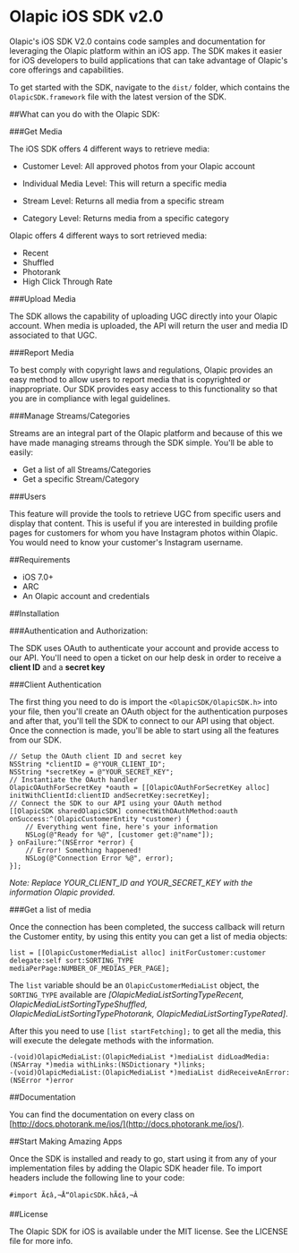 Olapic iOS SDK v2.0
====================

Olapic's iOS SDK V2.0 contains code samples and documentation for leveraging the Olapic platform within an iOS app. The SDK makes it easier for iOS developers to build applications that can take advantage of Olapic's core offerings and capabilities.

To get started with the SDK, navigate to the `dist/` folder, which contains the `OlapicSDK.framework` file with the latest version of the SDK.

##What can you do with the Olapic SDK:

###Get Media

The iOS SDK offers 4 different ways to retrieve media: 

- Customer Level: All approved photos from your Olapic account

- Individual Media Level:  This will return a specific media

- Stream Level:  Returns all media from a specific stream

- Category Level: Returns media from a specific category
 
Olapic offers 4 different ways to sort retrieved media:

- Recent 
- Shuffled
- Photorank
- High Click Through Rate

###Upload Media

The SDK allows the capability of uploading UGC directly into your Olapic account. When media is uploaded, the API will return the user and media ID associated to that UGC.  

###Report Media

To best comply with copyright laws and regulations, Olapic provides an easy method to allow users to report media that is copyrighted or inappropriate. Our SDK provides easy access to this functionality so that you are in compliance with legal guidelines.  

###Manage Streams/Categories

Streams are an integral part of the Olapic platform and because of this we have made managing streams through the SDK simple. You'll be able to easily:

- Get a list of all Streams/Categories
- Get a specific Stream/Category

###Users

This feature will provide the tools to retrieve UGC from specific users and display that content. This is useful if you are interested in building profile pages for customers for whom you have Instagram photos within Olapic.  You would need to know your customer's Instagram username.  

##Requirements

- iOS 7.0+
- ARC
- An Olapic account and credentials

##Installation

###Authentication and Authorization:

The SDK uses OAuth to authenticate your account and provide access to our API. You'll need to open a ticket on our help desk in order to receive a **client ID** and a **secret key**

###Client Authentication

The first thing you need to do is import the `<OlapicSDK/OlapicSDK.h>` into your file, then you'll create an OAuth object for the authentication purposes and after that, you'll tell the SDK to connect to our API using that object. Once the connection is made, you'll be able to start using all the features from our SDK.

```obj-c
// Setup the OAuth client ID and secret key
NSString *clientID = @"YOUR_CLIENT_ID";
NSString *secretKey = @"YOUR_SECRET_KEY";
// Instantiate the OAuth handler
OlapicOAuthForSecretKey *oauth = [[OlapicOAuthForSecretKey alloc] initWithClientId:clientID andSecretKey:secretKey];
// Connect the SDK to our API using your OAuth method
[[OlapicSDK sharedOlapicSDK] connectWithOAuthMethod:oauth onSuccess:^(OlapicCustomerEntity *customer) {
    // Everything went fine, here's your information
    NSLog(@"Ready for %@", [customer get:@"name"]);
} onFailure:^(NSError *error) {
    // Error! Something happened!
    NSLog(@"Connection Error %@", error);
}];
```

*Note: Replace YOUR_CLIENT_ID and YOUR_SECRET_KEY with the information Olapic provided.*

###Get a list of media

Once the connection has been completed, the success callback will return the Customer entity, by using this entity you can get a list of media objects:

```
list = [[OlapicCustomerMediaList alloc] initForCustomer:customer delegate:self sort:SORTING_TYPE mediaPerPage:NUMBER_OF_MEDIAS_PER_PAGE];
```

The `list` variable should be an `OlapicCustomerMediaList` object, the `SORTING_TYPE` available are *[OlapicMediaListSortingTypeRecent, OlapicMediaListSortingTypeShuffled, OlapicMediaListSortingTypePhotorank, OlapicMediaListSortingTypeRated]*.

After this you need to use `[list startFetching];` to get all the media, this will execute the delegate methods with the information.

```
-(void)OlapicMediaList:(OlapicMediaList *)mediaList didLoadMedia:(NSArray *)media withLinks:(NSDictionary *)links;
-(void)OlapicMediaList:(OlapicMediaList *)mediaList didReceiveAnError:(NSError *)error
```

##Documentation

You can find the documentation on every class on [http://docs.photorank.me/ios/](http://docs.photorank.me/ios/).

##Start Making Amazing Apps

Once the SDK is installed and ready to go, start using it from any of your implementation files by adding the Olapic SDK header file. To import headers include the following line to your code:

`#import Ã¢â‚¬Å“OlapicSDK.hÃ¢â‚¬Â`

##License	

The Olapic SDK for iOS is available under the MIT license. See the LICENSE file for more info.